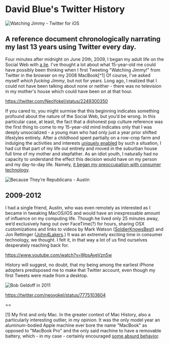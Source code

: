 # David Blue's Twitter History

![Watching Jimmy - Twitter for iOS](https://i.snap.as/m4Ls06fs.png)

## A reference document chronologically narrating my last 13 years using Twitter every day.

Four minutes after midnight on June 20th, 2009, I began my adult life on the Social Web with [a lie](https://twitter.com/NeoYokel/status/2249300350). I've thought a lot about what 15-year-old me could have possibly been thinking when I first Tweeting "Watching Jimmy!" from Twitter in the browser on my 2008 MacBook[^1] Of course, I've asked myself *which fucking Jimmy*, but not for years. Long ago, I realized that I could not have been talking about none or neither - there was no television in my mother's house which could have been on at that hour. 

https://twitter.com/NeoYokel/status/2249300350

If you cared to, you might surmise that this beginning indicates something profound about the nature of the Social Web, but you’d be wrong. In this particular case, at least, the fact that a dishonest pop culture reference was the first thing to come to my 15-year-old mind indicates only that I was deeply unsocialized - a young man who had only just a year prior shifted lifestyles entirely. After a childhood spent partially on a row-crop farm and indulging the activities and interests [uniquely enabled](https://www.instagram.com/p/CEsqIIoF-6s/) by such a situation, I had cut that part of my life out entirely and moved in the suburban house full time of my mother and stepfather. As an idiot youth, I naturally had no capacity to understand the effect this decision would have on my person and my day-to-day life. Namely, [it began my preoccupation with consumer technology](https://bilge.world/why).

![Because They’re Republicans - Austin](https://i.snap.as/SiFuVn9q.jpeg)

## 2009-2012

I had a single friend, Austin, who was even remotely as interested as I became in tweaking MacOS/iOS and would have an inexpressable amount of influence on my computing life. Though he lived only 25 minutes away, we’d exclusively hang out over FaceTime(?) for hours, sharing OSX customizations and links to videos by Mark Watson ([SoldierKnowsBest](https://youtube.com/user/soldierknowsbest)) and Jon Rettinger ([John4Lakers](https://youtube.com/user/jon4lakers).) It was an extremely exciting time in consumer technology, we thought. I felt it, in that way a lot of us find ourselves desperately reaching back for.

https://www.youtube.com/watch?v=WpsAyeVzn5w

History will suggest, no doubt, that my being among the earliest iPhone adopters predisposed me to make that Twitter account, even though my first Tweets were made from a desktop. 

![Bob Geldoff in 2011](https://i.snap.as/9PEGgPYJ.jpeg)

https://twitter.com/neoyokel/status/7775103604



==

[1] My first and only Mac. In the greater context of Mac History, also a particularly interesting outlier, in my opinion. It was the only model year an aluminum-bodied Apple machine ever bore the name "MacBook" as opposed to "MacBook Pro" and the only said machine to have a removable battery, which - in my case - certainly encouraged [some absurd behavior](https://twitter.com/NeoYokel/status/1470165080482451461).